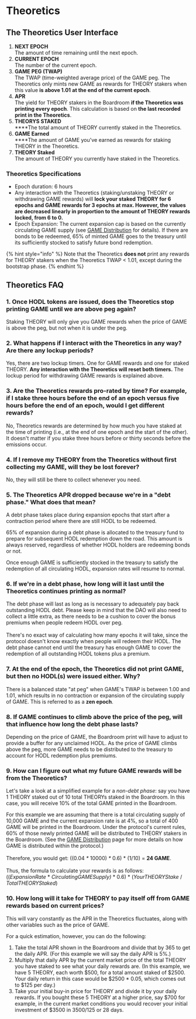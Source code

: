 # Theoretics

## The Theoretics User Interface

1. **NEXT EPOCH**\
   The amount of time remaining until the next epoch.
2. **CURRENT EPOCH**\
   The number of the current epoch.
3. **GAME PEG (TWAP)**\
   The TWAP (time-weighted average price) of the GAME peg. The Theoretics only mints new GAME as rewards for THEORY stakers when this value **is above 1.01** **at the end of the current epoch**.
4. **APR**\
   The yield for THEORY stakers in the Boardroom **if the Theoretics was printing every epoch**. This calculation is based on **the last recorded print in the Theoretics**.
5. **THEORYS STAKED**\
   \*\*\*\*The total amount of THEORY currently staked in the Theoretics.
6. **GAME Earned**\
   \*\*\*\*The amount of GAME you've earned as rewards for staking THEORY in the Theoretics.
7. **THEORY Staked**\
   The amount of THEORY you currently have staked in the Theoretics.

### Theoretics Specifications

* Epoch duration: 6 hours
* Any interaction with the Theoretics (staking/unstaking THEORY or withdrawing GAME rewards) will **lock your staked THEORY for 6 epochs and GAME rewards for 3 epochs at max. However, the values are decreased linearly in proportion to the amount of THEORY rewards locked, from 6 to 0.**
* Epoch Expansion: The current expansion cap is based on the currently circulating GAME supply (see [GAME Distribution](game-distribution.md) for details). If there are bonds to be redeemed, 65% of minted GAME goes to the treasury until its sufficiently stocked to satisfy future bond redemption.

{% hint style="info" %}
Note that the Theoretics **does not** print any rewards for THEORY stakers when the Theoretics TWAP < 1.01, except during the bootstrap phase.
{% endhint %}

## Theoretics FAQ

### **1. Once HODL tokens are issued, does the** Theoretics **stop printing GAME until we are above peg again?**

Staking THEORY will only give you GAME rewards when the price of GAME is above the peg, but not when it is under the peg.

### **2. What happens if I interact with the** Theoretics **in any way? Are there any lockup periods?**

Yes, there are two lockup timers. One for GAME rewards and one for staked THEORY. **Any interaction with the Theoretics will reset both timers.** The lockup period for withdrawing GAME rewards is explained above.

### **3. Are the** Theoretics **rewards pro-rated by time? For example, if I stake three hours before the end of an epoch versus five hours before the end of an epoch, would I get different rewards?**

No, Theoretics rewards are determined by how much you have staked at the time of printing (i.e., at the end of one epoch and the start of the other). It doesn't matter if you stake three hours before or thirty seconds before the emissions occur.

### 4. If I remove my THEORY from the Theoretics without first collecting my GAME, will they be lost forever?

No, they will still be there to collect whenever you need.

### 5. The Theoretics APR dropped because we're in a "debt phase." What does that mean?

A debt phase takes place during expansion epochs that start after a contraction period where there are still HODL to be redeemed.

65% of expansion during a debt phase is allocated to the treasury fund to prepare for subsequent HODL redemption down the road. This amount is always reserved, regardless of whether HODL holders are redeeming bonds or not.

Once enough GAME is sufficiently stocked in the treasury to satisfy the redemption of all circulating HODL, expansion rates will resume to normal.

### 6. If we're in a debt phase, how long will it last until the Theoretics continues printing as normal?

The debt phase will last as long as is necessary to adequately pay back outstanding HODL debt. Please keep in mind that the DAO will also need to collect a little extra, as there needs to be a cushion to cover the bonus premiums when people redeem HODL over peg.\
\
There's no exact way of calculating how many epochs it will take, since the protocol doesn't know exactly when people will redeem their HODL. The debt phase cannot end until the treasury has enough GAME to cover the redemption of all outstanding HODL tokens plus a premium.

### 7. At the end of the epoch, the Theoretics did not print GAME, but then no HODL(s) were issued either. Why?

There is a balanced state "at peg" when GAME's TWAP is between 1.00 and 1.01, which results in no contraction or expansion of the circulating supply of GAME. This is referred to as a **zen epoch**.

### 8. If GAME continues to climb above the price of the peg, will that influence how long the debt phase lasts?

Depending on the price of GAME, the Boardroom print will have to adjust to provide a buffer for any unclaimed HODL. As the price of GAME climbs above the peg, more GAME needs to be distributed to the treasury to account for HODL redemption plus premiums.

### 9. How can I figure out what my future GAME rewards will be from the Theoretics?

Let's take a look at a simplified example for a _non-debt phase_: say you have 1 THEORY staked out of 10 total THEORYs staked in the Boardroom. In this case, you will receive 10% of the total GAME printed in the Boardroom.

For this example we are assuming that there is a total circulating supply of 10,000 GAME and the current expansion rate is at 4%, so a total of 400 GAME will be printed in the Boardroom. Under the protocol's current rules, 60% of those newly printed GAME will be distributed to THEORY stakers in the Boardroom. (See the [GAME Distribution](game-distribution.md) page for more details on how GAME is distributed within the protocol.)\
\
Therefore, you would get: ((0.04 _\*_ 10000) _\*_ 0.6) \* (1/10) = **24 GAME**.\
\
Thus, the formula to calculate your rewards is as follows:\
((_ExpansionRate_ \* _CirculatingGAMESupply)_ \* 0.6) \* (_YourTHEORYStake_ / _TotalTHEORYStaked_)

### 10. How long will it take for THEORY to pay itself off from GAME rewards based on current prices?

This will vary constantly as the APR in the Theoretics fluctuates, along with other variables such as the price of GAME.

For a quick estimation, however, you can do the following:

1. Take the total APR shown in the Boardroom and divide that by 365 to get the daily APR. (For this example we will say the daily APR is 5%.) 
2. Multiply that daily APR by the current market price of the total THEORY you have staked to see what your daily rewards are. (In this example, we have 5 THEORY, each worth $500, for a total amount staked of $2500. Your daily return in this case would be $2500 \* 0.05, which comes out to $125 per day.)
3. Take your initial buy-in price for THEORY and divide it by your daily rewards. If you bought these 5 THEORY at a higher price, say $700 for example, in the current market conditions you would recover your initial investment of $3500 in 3500/125 or 28 days.

